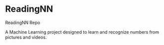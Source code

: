 # ReadingNN
ReadingNN Repo

A Machine Learning project designed to learn and recognize numbers from pictures and videos.
